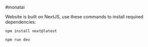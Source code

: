 #monatai

Website is built on NextJS, use these commands to install required dependencies:
```
npm install next@latest

npm run dev
```
